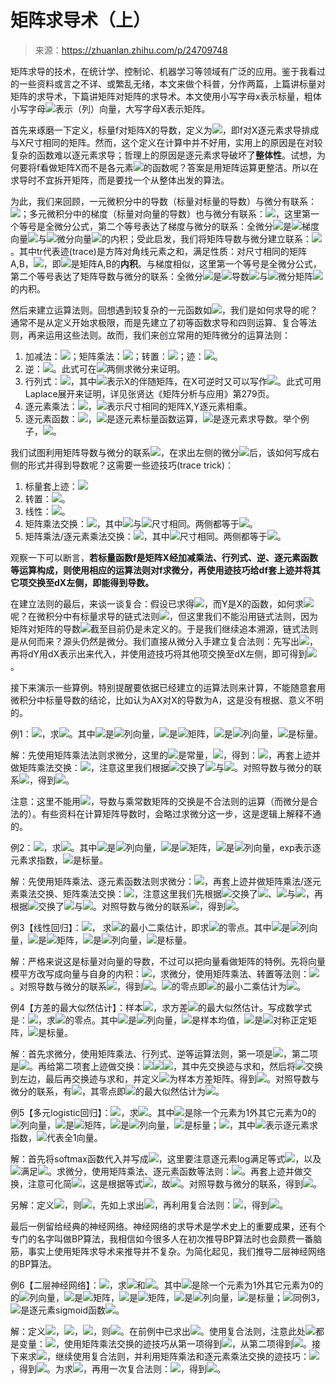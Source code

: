 # 矩阵求导术（上）

> 来源：<https://zhuanlan.zhihu.com/p/24709748>

矩阵求导的技术，在统计学、控制论、机器学习等领域有广泛的应用。鉴于我看过的一些资料或言之不详、或繁乱无绪，本文来做个科普，分作两篇，上篇讲标量对矩阵的求导术，下篇讲矩阵对矩阵的求导术。本文使用小写字母x表示标量，粗体小写字母![](https://img.hacpai.com/e/582086039d3044eca29587d44ef5a6d9.svg)表示（列）向量，大写字母X表示矩阵。

  

首先来琢磨一下定义，标量f对矩阵X的导数，定义为![](https://img.hacpai.com/e/3f8d380917754c75845c68940b8d7cde.svg+%3D+%5Cleft%5B%5Cfrac%7B%5Cpartial+f+%7D%7B%5Cpartial+X_%7Bij%7D%7D%5Cright%5D)，即f对X逐元素求导排成与X尺寸相同的矩阵。然而，这个定义在计算中并不好用，实用上的原因是在对较复杂的函数难以逐元素求导；哲理上的原因是逐元素求导破坏了**整体性**。试想，为何要将f看做矩阵X而不是各元素![](https://img.hacpai.com/e/32ef346d0e5140db9869eb9980269ff2.svg)的函数呢？答案是用矩阵运算更整洁。所以在求导时不宜拆开矩阵，而是要找一个从整体出发的算法。

  

为此，我们来回顾，一元微积分中的导数（标量对标量的导数）与微分有联系：![](https://img.hacpai.com/e/6fc59d22da46419d8ffba4f7342dc613.svg+%3D+f%27%28x%29dx)；多元微积分中的梯度（标量对向量的导数）也与微分有联系：![](https://img.hacpai.com/e/a13a1a664b0a4a3fbd203afb2bd8c207.svg)，这里第一个等号是全微分公式，第二个等号表达了梯度与微分的联系：全微分![](https://img.hacpai.com/e/801f085445c6418d8633929f7043a8a3.svg)是![](https://img.hacpai.com/e/51f5003cb9be4fbba8af25cf1df57134.svg)梯度向量![](https://img.hacpai.com/e/0d1e54d3bb9b464e9e8af13a736a9af1.svg)与![](https://img.hacpai.com/e/8fca640aec1a446d82f83be551ea80db.svg)微分向量![](https://img.hacpai.com/e/61d3c64bc5de4b6f99891044b0e72509.svg)的内积；受此启发，我们将矩阵导数与微分建立联系：![](https://img.hacpai.com/e/15a346283d0348d09adf59b8d0e2f9e4.svg)。其中tr代表迹(trace)是方阵对角线元素之和，满足性质：对尺寸相同的矩阵A,B，![](https://img.hacpai.com/e/5d0f1a0116a946b1b1ec0782a9b6c5e4.svg+%3D+%5Csum_%7Bi%2Cj%7DA_%7Bij%7DB_%7Bij%7D)，即![](https://www.zhihu.com/equation?tex=%5Ctext%7Btr%7D%28A%5ETB%29)是矩阵A,B的**内积**。与梯度相似，这里第一个等号是全微分公式，第二个等号表达了矩阵导数与微分的联系：全微分![](https://img.hacpai.com/e/79b06392a85747d99497d20552fd8231.svg)是![](https://img.hacpai.com/e/3875c07c64f348c191af6e8d4b8af50c.svg)导数![](https://img.hacpai.com/e/18e444e27e134df5ab3150b7bab7ac41.svg)与![](https://img.hacpai.com/e/ee8a4349b93741d5abca8e1f524ec82d.svg)微分矩阵![](https://img.hacpai.com/e/4f2e3f0f8f224dab89801eb5b36b562d.svg)的内积。

  

然后来建立运算法则。回想遇到较复杂的一元函数如![](https://img.hacpai.com/e/7d4e2bb814d9494296c2dace5540a7cb.svg)，我们是如何求导的呢？通常不是从定义开始求极限，而是先建立了初等函数求导和四则运算、复合等法则，再来运用这些法则。故而，我们来创立常用的矩阵微分的运算法则：

1.  加减法：![](https://img.hacpai.com/e/3a80aacfed1a4e2f96e315a72b0539c7.svg)；矩阵乘法：![](https://img.hacpai.com/e/d0ed978c9a644f798eab8bd8b627a394.svg)；转置：![](https://img.hacpai.com/e/9853c9a914d74191831cd08644d3b7f6.svg)；迹：![](https://img.hacpai.com/e/2e8c4b2b53404b7ebb6bf0e7b3db4f87.svg)。
2.  逆：![](https://img.hacpai.com/e/a08a766923ad450a939cb5349e265ce2.svg)。此式可在![](https://img.hacpai.com/e/5d8501f2cb33432eaebf7ea0545749ac.svgX%5E%7B-1%7D%3DI)两侧求微分来证明。
3.  行列式：![](https://img.hacpai.com/e/3e523532aa1e464e87f9ac1723685a7d.svg)，其中![](https://img.hacpai.com/e/aeb41cf7147c425dabbed1ecdd9ee7a9.svg)表示X的伴随矩阵，在X可逆时又可以写作![](https://img.hacpai.com/e/4e91acb422c44dac92f2f15e9b3a0e14.svg)。此式可用Laplace展开来证明，详见张贤达《矩阵分析与应用》第279页。
4.  逐元素乘法：![](https://img.hacpai.com/e/e707d4f73ff742e39e4ac222c923a414.svg)，![](https://img.hacpai.com/e/1196efc218aa406d8d746f494572e8f3.svg)表示尺寸相同的矩阵X,Y逐元素相乘。
5.  逐元素函数：![](https://img.hacpai.com/e/58e20c37eb2541dd9f06ed0f20aaa28d.svg)，![](https://img.hacpai.com/e/a3801a3b89e14035b7864a51c3c203d6.svg)是逐元素标量函数运算，![](https://img.hacpai.com/e/4e09d78052c54119815b14bbb9b34187.svg)是逐元素求导数。举个例子，![](https://img.hacpai.com/e/2cafd8a9588641a9a745d999165d9764.svg)。

  

我们试图利用矩阵导数与微分的联系![](https://img.hacpai.com/e/efd8a09b51f441d683a7189f668140e1.svg+)，在求出左侧的微分![](https://www.zhihu.com/equation?tex=df)后，该如何写成右侧的形式并得到导数呢？这需要一些迹技巧(trace trick)：

1.  标量套上迹：![](https://img.hacpai.com/e/0b549c9b329647bab329fe76c91accd3.svg)
2.  转置：![](https://img.hacpai.com/e/0bd1b070758e4204b481679337e1253e.svg)。
3.  线性：![](https://img.hacpai.com/e/9ce1c0f60dc44ccf8f3c37a53100e660.svg)。
4.  矩阵乘法交换：![](https://img.hacpai.com/e/1650e387e7dc44689eca8761477f2dd2.svg)，其中![](https://img.hacpai.com/e/59c54aed5ceb40d0b7b676e71292dc51.svg)与![](https://img.hacpai.com/e/35b22afac98e44ce8e4120a3971789b7.svg)尺寸相同。两侧都等于![](https://img.hacpai.com/e/1c3282b3d05b41169fa065eabd03e184.svg)。
5.  矩阵乘法/逐元素乘法交换：![](https://img.hacpai.com/e/bd2e40b7f3114ab1bb18ab83745cca48.svg)，其中![](https://img.hacpai.com/e/71dc1f47da3843a1b9200987500b7c6c.svg)尺寸相同。两侧都等于![](https://img.hacpai.com/e/1b8d607f0d3845ed80df5c7b400baf5f.svg)。

  

观察一下可以断言，**若标量函数f是矩阵X经加减乘法、行列式、逆、逐元素函数等运算构成，则使用相应的运算法则对f求微分，再使用迹技巧给df套上迹并将其它项交换至dX左侧，即能得到导数。**

  

在建立法则的最后，来谈一谈复合：假设已求得![](https://img.hacpai.com/e/c93c05f68fd54001b2e2abef95a86fa1.svg)，而Y是X的函数，如何求![](https://img.hacpai.com/e/f5db9783b483489993bb081823d86b2c.svg)呢？在微积分中有标量求导的链式法则![](https://img.hacpai.com/e/bec61c7a377447599c1ab9e36aba27e5.svg)，但这里我们不能沿用链式法则，因为矩阵对矩阵的导数![](https://img.hacpai.com/e/954d6f4b7cbd49edb5b62a5e8fc33142.svg)截至目前仍是未定义的。于是我们继续追本溯源，链式法则是从何而来？源头仍然是微分。我们直接从微分入手建立复合法则：先写出![](https://img.hacpai.com/e/483ce8de71974b228883c0fe6795a0da.svg)，再将dY用dX表示出来代入，并使用迹技巧将其他项交换至dX左侧，即可得到![](https://img.hacpai.com/e/3552ed2b05f54b97a94e48f0328d3103.svg)。

  

接下来演示一些算例。特别提醒要依据已经建立的运算法则来计算，不能随意套用微积分中标量导数的结论，比如认为AX对X的导数为A，这是没有根据、意义不明的。

例1：![](https://img.hacpai.com/e/1c0445f6c1224ed3b182bc1672a2ed50.svg+%3D+%5Cboldsymbol%7Ba%7D%5ET+X%5Cboldsymbol%7Bb%7D)，求![](https://img.hacpai.com/e/3dbd48fd1e4b438ba53d0b8cb0eece8e.svg)。其中![](https://img.hacpai.com/e/5008c83ae832495caa5751b99c4705e4.svg)是![](https://img.hacpai.com/e/9b6f6c6c540e4e0cae0ea413c6083b0c.svg)列向量，![](https://img.hacpai.com/e/7c1edffd58414588a86fe7ef52ec0755.svg)是![](https://img.hacpai.com/e/b6f45cba222a421799addc1f8ecf07f0.svg)矩阵，![](https://img.hacpai.com/e/9a735c3819a64b6aa40610e359a9765c.svg)是![](https://img.hacpai.com/e/a6334d1801a04cdd8e150dbf5a986aff.svg)列向量，![](https://img.hacpai.com/e/5c0e77916e624a2f86d32babcf60af0a.svg)是标量。

解：先使用矩阵乘法法则求微分，这里的![](https://img.hacpai.com/e/67fc2ddfde304d45b85d221b8a81c17f.svg)是常量，![](https://img.hacpai.com/e/7c102c153177446fbc4a6c2b145374f5.svg)，得到：![](https://img.hacpai.com/e/93916394be6a412a825ea75e935a2fce.svg)，再套上迹并做矩阵乘法交换：![](https://img.hacpai.com/e/0d1e90e9b1b4488f81d8105da3f2887e.svg)，注意这里我们根据![](https://img.hacpai.com/e/e3182c7395044d528f82e9367e56c167.svg)交换了![](https://img.hacpai.com/e/67a8f521cc6b4e4d953a3f47fc1d3664.svg%5ETdX)与![](https://img.hacpai.com/e/0d8c623246ca42b1829ec248a289a442.svg)。对照导数与微分的联系![](https://img.hacpai.com/e/10bd55d0be414d26bce3c4a627106d55.svg)，得到![](https://img.hacpai.com/e/4e3ccbf02aae491ba4ac0472318bc919.svg)。

注意：这里不能用![](https://img.hacpai.com/e/d80b51ac401f4129b96f42a41bb2839e.svg)，导数与乘常数矩阵的交换是不合法则的运算（而微分是合法的）。有些资料在计算矩阵导数时，会略过求微分这一步，这是逻辑上解释不通的。

  

例2：![](https://img.hacpai.com/e/06133dd38068458a9317d8e82cb8dc49.svg)，求![](https://www.zhihu.com/equation?tex=%5Cfrac%7B%5Cpartial+f%7D%7B%5Cpartial+X%7D)。其中![](https://img.hacpai.com/e/3c000ebd4a044e3b98cbf7cf5f1dde7d.svg)是![](https://img.hacpai.com/e/e4a573cb980f4cb2b95f033978de5f94.svg)列向量，![](https://img.hacpai.com/e/fe86b1f90f654829aa9feaa7f6d95a32.svg)是![](https://img.hacpai.com/e/01d573214cc64991a525d28583144abd.svg)矩阵，![](https://img.hacpai.com/e/4220f243e02348a29bc90c54af624316.svg)是![](https://img.hacpai.com/e/702782f20e6a4d6a8599dfaddc7a44a8.svg)列向量，exp表示逐元素求指数，![](https://www.zhihu.com/equation?tex=f)是标量。

解：先使用矩阵乘法、逐元素函数法则求微分：![](https://img.hacpai.com/e/00bb0958dd064e0db3f4bc6bd8e44db6.svg)，再套上迹并做矩阵乘法/逐元素乘法交换、矩阵乘法交换：![](https://img.hacpai.com/e/95f751cfdc73486c9a43b9ec1abe9070.svg)，注意这里我们先根据![](https://img.hacpai.com/e/bbef55b72e2844a4a772eb536d09becd.svg)交换了![](https://www.zhihu.com/equation?tex=%5Cboldsymbol%7Ba%7D)、![](https://img.hacpai.com/e/194f84a812e34c059e285fd2677567a9.svg)与![](https://img.hacpai.com/e/e6a2ed210b2741ab9c6e0c03b391d44e.svg)，再根据![](https://img.hacpai.com/e/f2e821f8da89471e96e85d442afdb48d.svg)交换了![](https://img.hacpai.com/e/d82f1c8062704ce3bf44bfd43c72eca9.svg)与![](https://img.hacpai.com/e/671dd4518b8147c39c43574f06871d4a.svg)。对照导数与微分的联系![](https://www.zhihu.com/equation?tex=df+%3D+%5Ctext%7Btr%7D%5Cleft%28%5Cfrac%7B%5Cpartial+f%7D%7B%5Cpartial+X%7D%5ET+dX%5Cright%29)，得到![](https://img.hacpai.com/e/cfd7c5c071ae46a7b9e9a3800c820da9.svg)。

  

例3【线性回归】：![](https://img.hacpai.com/e/30e99409b860442c89d8b8bf8149d6ad.svg)， 求![](https://img.hacpai.com/e/a1a3ea6345074f2c886ccad969b4146f.svg)的最小二乘估计，即求![](https://img.hacpai.com/e/d99f511a45724ddb92691769d230115d.svg)的零点。其中![](https://img.hacpai.com/e/55823675c0ee4953b15900fc695d9d1a.svg)是![](https://img.hacpai.com/e/0f26e936d5254092837cd1c843459749.svg)列向量，![](https://www.zhihu.com/equation?tex=X)是![](https://img.hacpai.com/e/13360a9666e640f28e787c6ebaa0f88a.svg)矩阵，![](https://img.hacpai.com/e/4b55f786d2aa43ffb8bbe4b1d0ad51fb.svg)是![](https://img.hacpai.com/e/ba2c162467c7470a9b1d706330bba00b.svg)列向量，![](https://img.hacpai.com/e/1499585d6141413eac877a15838d2d3f.svg)是标量。

解：严格来说这是标量对向量的导数，不过可以把向量看做矩阵的特例。先将向量模平方改写成向量与自身的内积：![](https://img.hacpai.com/e/8b679e15ce4242d682d23fe3c36e2d54.svg)，求微分，使用矩阵乘法、转置等法则：![](https://img.hacpai.com/e/00123fd6c91a46b8aae99108cd58e6cb.svg)。对照导数与微分的联系![](https://img.hacpai.com/e/8f2bc3d031444a11bda758da1525cc03.svg)，得到![](https://img.hacpai.com/e/d40ce98c7903479bb8cb4f8ab1463432.svg)。![](https://img.hacpai.com/e/711614604f3443e2ab50b4bbf533bdc3.svg)的零点即![](https://img.hacpai.com/e/c1d5cdbb13234409b944e035cfa8d923.svg)的最小二乘估计为![](https://img.hacpai.com/e/b6303cc4daef4680924c541f5860018b.svg)。

  

例4【方差的最大似然估计】：样本![](https://img.hacpai.com/e/a7c9463a86dd4a3fb1d222795a3b2067.svg)，求方差![](https://img.hacpai.com/e/8308dfb7f6f34c62996b3e10241cdcce.svg)的最大似然估计。写成数学式是：![](https://img.hacpai.com/e/f6219d6b1b4443a9afa755fb45fa1726.svg)，求![](https://img.hacpai.com/e/3a8eb8639314458f8cd19a708545e780.svg)的零点。其中![](https://img.hacpai.com/e/7bb26bc06ff448e99d99467140a0f6e3.svg)是![](https://img.hacpai.com/e/2dd201a70dc14ce29baddd05ab87249c.svg)列向量，![](https://img.hacpai.com/e/4563386860e24a4288692ac34d5cf356.svg)是样本均值，![](https://img.hacpai.com/e/e53a33884fcb496081161839a7a1e558.svg)是![](https://img.hacpai.com/e/9d9f360e847f4519b79a86c36b768205.svg)对称正定矩阵，![](https://img.hacpai.com/e/d8202e3f426f4ac6be223db1b2e2b504.svg)是标量。

解：首先求微分，使用矩阵乘法、行列式、逆等运算法则，第一项是![](https://img.hacpai.com/e/8cb3a814a5b24987916a91498704b84c.svg)，第二项是![](https://img.hacpai.com/e/000a6fa153c647fd91088d4c4b6a7e0b.svg)。再给第二项套上迹做交换：![](https://img.hacpai.com/e/9d87bd5782a64508b301d8b855c5b833.svg)![](https://img.hacpai.com/e/572c34e356e449e8989bb3e9a4ace165.svg)![](https://img.hacpai.com/e/a91993602c884d1995c48bd276f4ed75.svg)，其中先交换迹与求和，然后将![](https://img.hacpai.com/e/d9c67ea1b8b74022abbc837011c423fe.svg)交换到左边，最后再交换迹与求和，并定义![](https://img.hacpai.com/e/ae107b4701e8438088b51f8bb26e9deb.svg)为样本方差矩阵。得到![](https://img.hacpai.com/e/a83e967a97434a70b589ef01fe815590.svg)。对照导数与微分的联系，有![](https://img.hacpai.com/e/a3da5a11018d41f6a1be9f0cc81ae95f.svg)，其零点即![](https://img.hacpai.com/e/88452f95924f4abc89138025f7ebfbb6.svg)的最大似然估计为![](https://img.hacpai.com/e/3694076d39e549498001f46f85f155b1.svg)。

  

例5【多元logistic回归】：![](https://img.hacpai.com/e/4c8440cf84c947b7b7772e63a69c744a.svg+%3D+-%5Cboldsymbol%7By%7D%5ET%5Clog%5Ctext%7Bsoftmax%7D%28W%5Cboldsymbol%7Bx%7D%29)，求![](https://img.hacpai.com/e/51d33eb3863b4f7e800c3400db61c955.svg)。其中![](https://img.hacpai.com/e/eee60680d09d49f2b4b410a8f74eff13.svg)是除一个元素为1外其它元素为0的![](https://img.hacpai.com/e/d5842acb2f1a404cb526f1e5da09672e.svg)列向量，![](https://img.hacpai.com/e/51b9fd0825ad47029a934dfcadc6e03f.svg)是![](https://img.hacpai.com/e/2788db5abdc24ee786271a504cf68d77.svg)矩阵，![](https://img.hacpai.com/e/e6443dfadcac4682ac956576cdb33c8b.svg)是![](https://img.hacpai.com/e/499f78620412470f842be3e8ae736655.svg)列向量，![](https://img.hacpai.com/e/24a9d5cdfda04a3c9f28364ae69cca56.svg)是标量；![](https://img.hacpai.com/e/c3be1f0cd2da4c3e90f43fa3f1a38e5f.svg)，其中![](https://img.hacpai.com/e/428ca3c50b8742caab571641bcc6ca5b.svg)表示逐元素求指数，![](https://img.hacpai.com/e/fb85ee7cb5f64d599fb12fbdc780884d.svg)代表全1向量。

解：首先将softmax函数代入并写成![](https://img.hacpai.com/e/99fd01c925d24e1ca991043c7d9b06ff.svg)，这里要注意逐元素log满足等式![](https://img.hacpai.com/e/fdcdf0a993ec48088f872ab901cb9fbb.svg)，以及![](https://img.hacpai.com/e/5396f481fd4a4c5694e0f6c3a796afbd.svg)满足![](https://img.hacpai.com/e/cd1a565ac082476db3d813d4d43dff28.svg)。求微分，使用矩阵乘法、逐元素函数等法则：![](https://img.hacpai.com/e/0b688fbc48fe4c4290374967499ee0b8.svg)。再套上迹并做交换，注意可化简![](https://img.hacpai.com/e/b20bcd8a182d496ba768d7a0b6bf9448.svg)，这是根据等式![](https://img.hacpai.com/e/15862034e37b4ffbb017a870d0955d66.svg)，故![](https://img.hacpai.com/e/245f9e9b90894631be746dfb4ac15525.svg)。对照导数与微分的联系，得到![](https://img.hacpai.com/e/d6baee5a1ed04cb6a3fcb47051e4fd83.svg)。

另解：定义![](https://img.hacpai.com/e/e3b75342b6934ae5add473ccfebd3f32.svg)，则![](https://img.hacpai.com/e/b6a58ab0c57d4c72accd753279578ab9.svg)，先如上求出![](https://img.hacpai.com/e/bd65264eff3d4b10bc6dee04cbe39f42.svg)，再利用复合法则：![](https://img.hacpai.com/e/b379e0bace6640e5942e09c82c5e5834.svg)，得到![](https://img.hacpai.com/e/607ae0bf94954ca880191c0a5c4a0b3d.svg)。

  

最后一例留给经典的神经网络。神经网络的求导术是学术史上的重要成果，还有个专门的名字叫做BP算法，我相信如今很多人在初次推导BP算法时也会颇费一番脑筋，事实上使用矩阵求导术来推导并不复杂。为简化起见，我们推导二层神经网络的BP算法。

例6【二层神经网络】：![](https://img.hacpai.com/e/9f9e11b78789499d8eaaf3f303e2583e.svg)，求![](https://img.hacpai.com/e/0fb592f4903942d188e0986d85467129.svg)和![](https://img.hacpai.com/e/092115c0b2e74260bc86a5bd1e00efe2.svg)。其中![](https://img.hacpai.com/e/2cec0fecfffa499faceb7365ce248a59.svg)是除一个元素为1外其它元素为0的的![](https://img.hacpai.com/e/af91521e7e6d44138aa520aa1a2752d6.svg)列向量，![](https://img.hacpai.com/e/7fda86cbbd1d42b98d77081a4b4be704.svg)是![](https://img.hacpai.com/e/3bbd98abf807431daf4a8897eddae38d.svg)矩阵，![](https://img.hacpai.com/e/b8afeb1fd01a425682754ce52d088d3c.svg)是![](https://img.hacpai.com/e/e413fe22c1aa4fbca51e837037721f23.svg)矩阵，![](https://img.hacpai.com/e/1eaca1fedea84854ab54edd8029262b8.svg)是![](https://img.hacpai.com/e/fbfc975c8e9a422d851fcbfd7a503148.svg)列向量，![](https://www.zhihu.com/equation?tex=l)是标量；![](https://img.hacpai.com/e/5720209651414381a75ad9688de57ddc.svg)同例3，![](https://img.hacpai.com/e/1178c59be9354bd4a4b5378fcc2d5695.svg)是逐元素sigmoid函数![](https://img.hacpai.com/e/fe533f8450ab40d1bc05f6b3912222cd.svg)。

解：定义![](https://img.hacpai.com/e/757db28e94e841fb8c1e6bb94e720f41.svg)，![](https://img.hacpai.com/e/aabac6e9e9d7496190a80fc3a7fb8fa2.svg)，![](https://img.hacpai.com/e/71f9a14ac8174bb3aea8a5b39f69126a.svg)，则![](https://img.hacpai.com/e/16f01715fe4e479ab193d7c76ea25b5a.svg)。在前例中已求出![](https://img.hacpai.com/e/ffb2f2863e784cd380bcd8fe8c4386c4.svg)。使用复合法则，注意此处![](https://img.hacpai.com/e/77cb635dfb85439da103ca7f656609ca.svg)都是变量：![](https://img.hacpai.com/e/c30ddfa258c84b0c9ffcc1814747952e.svg)，使用矩阵乘法交换的迹技巧从第一项得到![](https://img.hacpai.com/e/9128803ea0924c2f9845d8b4274b096a.svg)，从第二项得到![](https://img.hacpai.com/e/8100381d06374576bc4dfc4504d1f25a.svg)。接下来求![](https://img.hacpai.com/e/619f0bc61d964f73871879fa20b1f32b.svg)，继续使用复合法则，并利用矩阵乘法和逐元素乘法交换的迹技巧：![](https://img.hacpai.com/e/320f904805ba48ba974b15af6faa101f.svg)，得到![](https://img.hacpai.com/e/6e05cba4f6f542689ef8cf8ddcec63fb.svg)。为求![](https://img.hacpai.com/e/eb4690c65a22490aa019859aebb84291.svg)，再用一次复合法则：![](https://img.hacpai.com/e/d98714cfaa154820b5c1cb5f207d2fd6.svg)，得到![](https://img.hacpai.com/e/f3d0852cda3a491d90e4b81a4278875f.svg)。
